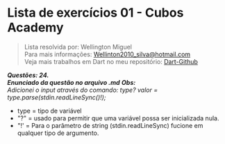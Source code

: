 # Lista de exercícios 01 - Cubos Academy 
> Lista resolvida por: Wellington Miguel     
> Para mais informações: Wellinton2010_silva@hotmail.com     
> Veja mais trabalhos em Dart no meu repositório: [Dart-Github](https://github.com/Wellington-Miguel/Introducao_a_dart)    

**_Questões: 24._**    
**_Enunciado da questão no arquivo .md_**
**_Obs:_**   
_Adicionei o input através do comando:_
_type? valor = type.parse(stdin.readLineSync()!);_
- type = tipo de variável
- "?" = usado para permitir que uma variável possa ser inicializada nula.
- "!' = Para o parâmetro de string (stdin.readLineSync) fucione em qualquer tipo de argumento.

